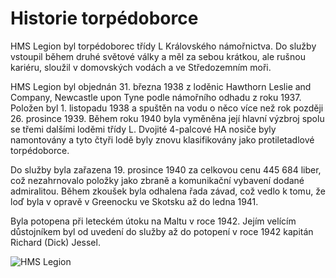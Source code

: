# Historie torpédoborce

HMS Legion byl torpédoborec třídy L Královského námořnictva. Do služby vstoupil během druhé světové války a měl za sebou krátkou, ale rušnou kariéru, sloužil v domovských vodách a ve Středozemním moři.

HMS Legion byl objednán 31. března 1938 z loděnic Hawthorn Leslie and Company, Newcastle upon Tyne podle námořního odhadu z roku 1937. Položen byl 1. listopadu 1938 a spuštěn na vodu o něco více než rok později 26. prosince 1939. Během roku 1940 byla vyměněna její hlavní výzbroj spolu se třemi dalšími loděmi třídy L. Dvojité 4-palcové HA nosiče byly namontovány a tyto čtyři lodě byly znovu klasifikovány jako protiletadlové torpédoborce. 

Do služby byla zařazena 19. prosince 1940 za celkovou cenu 445 684 liber, což nezahrnovalo položky jako zbraně a komunikační vybavení dodané admiralitou. Během zkoušek byla odhalena řada závad, což vedlo k tomu, že loď byla v opravě v Greenocku ve Skotsku až do ledna 1941.

Byla potopena při leteckém útoku na Maltu v roce 1942. Jejím velícím důstojníkem byl od uvedení do služby až do potopení v roce 1942 kapitán Richard (Dick) Jessel.

![HMS Legion](https://upload.wikimedia.org/wikipedia/commons/7/78/HMS_Legion.jpg)
